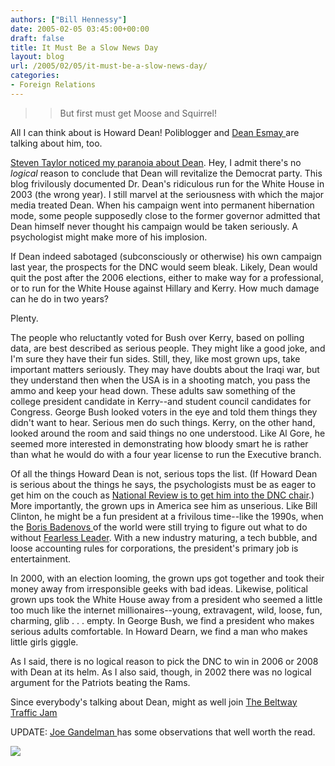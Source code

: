 ```yaml
---
authors: ["Bill Hennessy"]
date: 2005-02-05 03:45:00+00:00
draft: false
title: It Must Be a Slow News Day
layout: blog
url: /2005/02/05/it-must-be-a-slow-news-day/
categories:
- Foreign Relations
---
```


> 

> 
> > 

>> 
>> But first must get Moose and Squirrel!
>> 
>> 
> 
> 




All I can think about is Howard Dean! Poliblogger and [Dean Esmay ](https://www.deanesmay.com/posts/1107562593.shtml)are talking about him, too. 




[Steven Taylor noticed my paranoia about Dean](https://www.poliblogger.com/index.php?p=6134). Hey, I admit there's no _logical_ reason to conclude that Dean will revitalize the Democrat party. This blog frivilously documented Dr. Dean's ridiculous run for the White House in 2003 (the wrong year). I still marvel at the seriousness with which the major media treated Dean. When his campaign went into permanent hibernation mode, some people supposedly close to the former governor admitted that Dean himself never thought his campaign would be taken seriously. A psychologist might make more of his implosion. 




If Dean indeed sabotaged (subconsciously or otherwise) his own campaign last year, the prospects for the DNC would seem bleak. Likely, Dean would quit the post after the 2006 elections, either to make way for a professional, or to run for the White House against Hillary and Kerry. How much damage can he do in two years? 




Plenty.




The people who reluctantly voted for Bush over Kerry, based on polling data, are best described as serious people. They might like a good joke, and I'm sure they have their fun sides. Still, they, like most grown ups, take important matters seriously. They may have doubts about the Iraqi war, but they understand then when the USA is in a shooting match, you pass the ammo and keep your head down. These adults saw something of the college president candidate in Kerry--and student council candidates for Congress. George Bush looked voters in the eye and told them things they didn't want to hear. Serious men do such things. Kerry, on the other hand, looked around the room and said things no one understood. Like Al Gore, he seemed more interested in demonstrating how bloody smart he is rather than what he would do with a four year license to run the Executive branch.




Of all the things Howard Dean is not, serious tops the list. (If Howard Dean is serious about the things he says, the psychologists must be as eager to get him on the couch as [National Review is to get him into the DNC chair](https://www.nationalreview.com/editorial/the_editors200502020729.asp).) More importantly, the grown ups in America see him as unserious. Like Bill Clinton, he might be a fun president at a frivilous time--like the 1990s, when the [Boris Badenovs ](https://bullwinkle.toonzone.net/boris.htm)of the world were still trying to figure out what to do without [Fearless Leader](https://bullwinkle.toonzone.net/fearlessleader.htm). With a new industry maturing, a tech bubble, and loose accounting rules for corporations, the president's primary job is entertainment.




In 2000, with an election looming, the grown ups got together and took their money away from irresponsible geeks with bad ideas. Likewise, political grown ups took the White House away from a president who seemed a little too much like the internet millionaires--young, extravagent, wild, loose, fun, charming, glib . . . empty. In George Bush, we find a president who makes serious adults comfortable. In Howard Dearn, we find a man who makes little girls giggle.




As I said, there is no logical reason to pick the DNC to win in 2006 or 2008 with Dean at its helm. As I also said, though, in 2002 there was no logical argument for the Patriots beating the Rams.




Since everybody's talking about Dean, might as well join [The Beltway Traffic Jam](https://www.outsidethebeltway.com/archives/9115)




UPDATE: [Joe Gandelman ](https://themoderatevoice.powerblogs.com/posts/1107432402.shtml)has some observations that well worth the read.

![](https://blog.billhennessy.com/aggbug.aspx?PostID=992)

